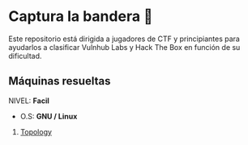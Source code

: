 # Captura la bandera 🚩

Este repositorio está dirigida a jugadores de CTF y principiantes para ayudarlos a clasificar Vulnhub Labs y Hack The Box en función de su dificultad.


## **Máquinas resueltas**

NIVEL: **Facil**

* O.S: **GNU / Linux**
1. [Topology](https://github.com/bl4ck44/CTF-desafios/blob/master/M%C3%A1quinas/Topology/Topology.md)